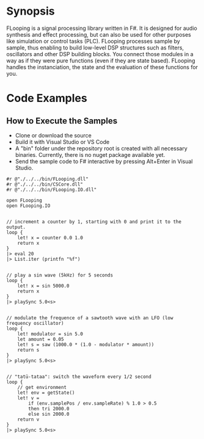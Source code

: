 # Synopsis

FLooping is a signal processing library written in F#. It is designed for audio synthesis and effect processing, but can also be used for other purposes like simulation or control tasks (PLC). FLooping processes sample by sample, thus enabling to build low-level DSP structures such as filters, oscillators and other DSP building blocks. You connect those modules in a way as if they were pure functions (even if they are state based). FLooping handles the instanciation, the state and the evaluation of these functions for you.

# Code Examples

## How to Execute the Samples
* Clone or download the source
* Build it with Visual Studio or VS Code
* A "bin" folder under the repository root is created with all necessary binaries. Currently, there is no nuget package available yet.
* Send the sample code to F# interactive by pressing Alt+Enter in Visual Studio.

```
#r @"./../../bin/FLooping.dll"
#r @"./../../bin/CSCore.dll"
#r @"./../../bin/FLooping.IO.dll"

open FLooping
open FLooping.IO


// increment a counter by 1, starting with 0 and print it to the output.
loop {
    let! x = counter 0.0 1.0
    return x
}
|> eval 20
|> List.iter (printfn "%f")


// play a sin wave (5kHz) for 5 seconds
loop {
    let! x = sin 5000.0
    return x
}
|> playSync 5.0<s>


// modulate the frequence of a sawtooth wave with an LFO (low frequency oscillator)
loop {
    let! modulator = sin 5.0
    let amount = 0.05
    let! s = saw (1000.0 * (1.0 - modulator * amount))
    return s
}
|> playSync 5.0<s>


// "tatü-tataa": switch the waveform every 1/2 second
loop {
    // get environment
    let! env = getState()
    let! v =
        if (env.samplePos / env.sampleRate) % 1.0 > 0.5 
        then tri 2000.0 
        else sin 2000.0
    return v
}
|> playSync 5.0<s>
```
 